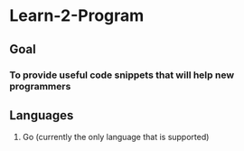 # Learn-2-Program

## Goal
### To provide useful code snippets that will help new programmers

## Languages
1. Go (currently the only language that is supported)